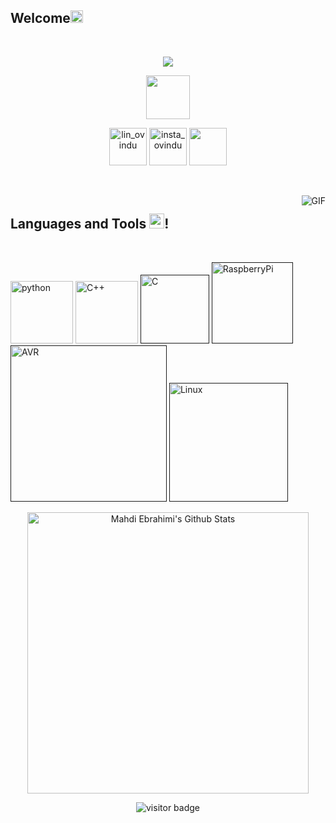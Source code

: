 ## Welcome<img src="https://github.com/TheDudeThatCode/TheDudeThatCode/blob/master/Assets/Earth.gif" width="20px">

</br>

<p align="center">
  <a href="https://github.com/DenverCoder1/readme-typing-svg"><img src="https://readme-typing-svg.herokuapp.com?font=Architects+Daughter&color=15C4DB&size=30&center=true&lines=it's+Mahdi%F0%9F%91%8B%F0%9F%8F%BC;Python%F0%9F%90%8D;C%2B%2B%F0%9F%92%80;AI%F0%9F%A4%96;IoT%F0%9F%8C%90"></a>
</p>


<p align="center">
</a>
 <a href = "https://discord.gg/AgPKAnWn"><img align="center" src="https://cdn-icons-png.flaticon.com/512/2111/2111370.png" width="70" /></a>
</p>

<p align="center">
<a href="https://www.linkedin.com/in/mahdi-ebrahimi-23381a203/" target="blank"><img align="center" src="https://img.icons8.com/bubbles/50/000000/linkedin.png" alt="lin_ovindu" width="60" /></a>  
<a href="https://www.instagram.com/mahdiebi.dev/" target="blank"><img align="center" src="https://img.icons8.com/bubbles/50/000000/instagram.png" alt="insta_ovindu" width="60" /></a>
 <a href = "mailto:%20mahdiebi.exe@gmail.com"><img align="center" src="https://img.icons8.com/bubbles/50/000000/gmail.png" width="60" /></a>
</p>


<br />
<br />

  <img align="right" alt="GIF" src="https://media.giphy.com/media/836HiJc7pgzy8iNXCn/giphy.gif"  />
 

## Languages and Tools <img src="https://media.giphy.com/media/iY8CRBdQXODJSCERIr/giphy.gif" width="24px">!

<br />

[<img src="https://cdn.iconscout.com/icon/free/png-256/python-3521655-2945099.png" alt="python" width="100">](https://docs.python.org/3/library/index.html)
[<img src="https://user-images.githubusercontent.com/42747200/46140125-da084900-c26d-11e8-8ea7-c45ae6306309.png" alt="C++" width="100">](https://www.cplusplus.com/)
[<img src="https://cdn.iconscout.com/icon/free/png-256/c-57-1175191.png" alt="C" width="110">]()
[<img src="https://icon-library.com/images/raspberry-pi-icon-png/raspberry-pi-icon-png-11.jpg" alt="RaspberryPi" width="130">]()
[<img src="https://upload.wikimedia.org/wikipedia/commons/thumb/9/96/Avr_logo.svg/1200px-Avr_logo.svg.png" alt="AVR" width="250">]()
[<img src="https://iconarchive.com/download/i45763/tatice/operating-systems/Linux.ico" alt="Linux" width="190">]()




<p align='center'>
  <img align="center" src="https://github-readme-stats.vercel.app/api/top-langs?username=mahdi-ebrahimi-per&show_icons=true&locale=en&layout=compact&theme=tokyonight" alt="Mahdi Ebrahimi's Github Stats" width="450">
</p>


<p align='center'>
  <img src="https://profile-counter.glitch.me/{mahdi-ebrahimi-per}/count.svg" alt="visitor badge"/>
</p>


<!---
mahdi-ebrahimi-per/mahdi-ebrahimi-per is a ✨ special ✨ repository because its `README.md` (this file) appears on your GitHub profile.
You can click the Preview link to take a look at your changes.
--->
